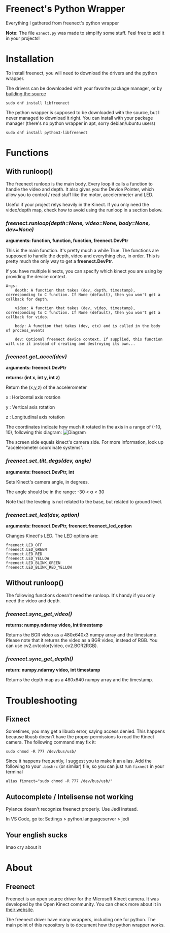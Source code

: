 # Freenect's Python Wrapper
Everything I gathered from freenect's python wrapper

 **Note:** The file `eznect.py` was made to simplify some stuff. Feel free to add it in your projects!

# Installation

To install freenect, you will need to download the drivers and the python wrapper.

The drivers can be downloaded with your favorite package manager, or by [building the source](https://github.com/OpenKinect/libfreenect)

    sudo dnf install libfreenect

The python wrapper is supposed to be downloaded with the source, but I never managed to download it right. You can install with your package manager (there's no python wrapper in apt, sorry debian/ubuntu users)

    sudo dnf install python3-libfreenect


# Functions

## With runloop()

The freenect runloop is the main body. Every loop it calls a function to handle the video and depth. It also gives you the Device Pointer, which allow you to control / read stuff like the motor, accelerometer and LED.

Useful if your project relys heavily in the Kinect. If you only need the video/depth map, check how to avoid using the runloop in a section below.

### _freenect.runloop(depth=None, video=None, body=None, dev=None)_
**arguments: function, function, function, freenect.DevPtr**

This is the main function. It's pretty much a while True. The functions are supposed to handle the depth, video and everything else, in order. This is pretty much the only way to get a **freenect.DevPtr**.

If you have multiple kinects, you can specify which kinect you are using by providing the device context.

    Args:
        depth: A function that takes (dev, depth, timestamp), corresponding to C function. If None (default), then you won't get a callback for depth.

        video: A function that takes (dev, video, timestamp), corresponding to C function. If None (default), then you won't get a callback for video.

        body: A function that takes (dev, ctx) and is called in the body of process_events

        dev: Optional freenect device context. If supplied, this function will use it instead of creating and destroying its own...



### _freenect.get\_accel(dev)_
**arguments: freenect.DevPtr**

**returns: (int x, int y, int z)**

Return the (x,y,z) of the accelerometer

x : Horizontal axis rotation

y : Vertical axis rotation

z : Longitudinal axis rotation

The coordinates indicate how much it rotated in the axis in a range of (-10, 10), following this diagram:
![Diagram](https://www.mathworks.com/help/simulink/supportpkg/android_ref/simulinkandroidsupportpackage_galaxytab2_accelerometer.png)

The screen side equals kinect's camera side. For more information, look up "accelerometer coordinate systems".


### _freenect.set\_tilt\_degs(dev, angle)_
**arguments: freenect.DevPtr, int**

Sets Kinect's camera angle, in degrees.

The angle should be in the range: -30 < α < 30

Note that the leveling is not related to the base, but related to ground level.


### _freenect.set\_led(dev, option)_
**arguments: freenect.DevPtr, freenect.freenect_led_option**

Changes Kinect's LED. The LED options are:

    freenect.LED_OFF
    freenect.LED_GREEN
    freenect.LED_RED
    freenect.LED_YELLOW
    freenect.LED_BLINK_GREEN 
    freenect.LED_BLINK_RED_YELLOW


## Without runloop()

The following functions doesn't need the runloop. It's handy if you only need the video and depth.

### _freenect.sync\_get\_video()_
**returns: numpy.ndarray video, int timestamp**

Returns the BGR video as a 480x640x3 numpy array and the timestamp.
Please note that it returns the video as a BGR video, instead of RGB. You can use cv2.cvtcolor(video, cv2.BGR2RGB).

### _freenect.sync\_get\_depth()_
**return: numpy.ndarray video, int timestamp**

Returns the depth map as a 480x640 numpy array and the timestamp.


# Troubleshooting
## Fixnect

Sometimes, you may get a libusb error, saying access denied. This happens because libusb doesn't have the proper permissions to read the Kinect camera. The following command may fix it:

    sudo chmod -R 777 /dev/bus/usb/

Since it happens frequently, I suggest you to make it an alias. Add the following to your `.bashrc` (or similar) file, so you can just run `fixnect` in your terminal

    alias fixnect="sudo chmod -R 777 /dev/bus/usb/"

## Autocomplete / Intelisense not working

Pylance doesn't recognize freenect properly. Use Jedi instead.

In VS Code, go to: Settings > python.languageserver > jedi

## Your english sucks

lmao cry about it

# About

## Freenect

Freenect is an open source driver for the Microsoft Kinect camera. It was developed by the Open Kinect community. You can check more about it in [their website](https://openkinect.org/wiki/Main_Page).

The freenect driver have many wrappers, including one for python. The main point of this repository is to document how the python wrapper works.